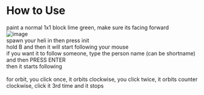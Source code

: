 # How to Use
paint a normal 1x1 block lime green, make sure its facing forward \
![image](https://user-images.githubusercontent.com/89518595/234803098-bf321e52-7f24-432c-a649-6525553132b9.png) \
spawn your heli in then press init \
hold B and then it will start following your mouse \
if you want it to follow someone, type the person name (can be shortname) and then PRESS ENTER \
then it starts following\
\
for orbit, you click once, it orbits clockwise, you click twice, it orbits counter clockwise, click it 3rd time and it stops
